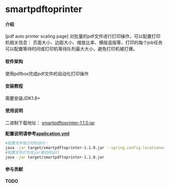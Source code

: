 # smartpdftoprinter

#### 介绍

[pdf auto printer scaling page]
对批量的pdf文件进行打印操作，可以配置打印机相关信息： 页面大小、边距大小、缩放比率、横版竖版等，打印的每个job任务可以配置等待时间或打印机等待队列最大大小，避免打印机被打爆。

#### 软件架构

使用pdfbox完成pdf文件的自动化打印操作

#### 安装教程

需要安装JDK1.8+

#### 使用说明

二进制下载地址： [smartpdftoprinter-1.1.0.jar](https://gitee.com/smartsnow/smartpdftoprinter/releases/download/v1.1.0/smartpdftoprinter-1.1.0.jar)

**配置说明请参考[application.yml](src/main/resources/application.yml)**

```bash
#配置文件独立时的运行：
java -jar target/smartpdftoprinter-1.1.0.jar --spring.config.location=src/main/resources/application.yml
#配置文件打包在jar里边的运行
java -jar target/smartpdftoprinter-1.1.0.jar
```

#### 参与贡献

#### TODO


